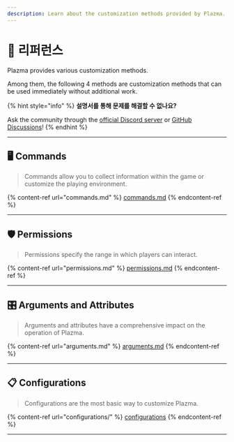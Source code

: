 ```yaml
---
description: Learn about the customization methods provided by Plazma.
---
```


# 📜 리퍼런스

Plazma provides various customization methods.

Among them, the following 4 methods are customization methods that can be used immediately without additional work.

{% hint style="info" %}
**설명서를 통해 문제를 해결할 수 없나요?**

Ask the community through the [official Discord server](https://discord.gg/MmfC52K8A8) or [GitHub Discussions](https://github.com/PlazmaMC/PlazmaBukkit/discussions)!
{% endhint %}

***

## 🖥️ Commands <a href="#id-1" id="id-1"></a>

> Commands allow you to collect information within the game or customize the playing environment.

{% content-ref url="commands.md" %}
[commands.md](commands.md)
{% endcontent-ref %}

***

## 🛡️ Permissions <a href="#id-2" id="id-2"></a>

> Permissions specify the range in which players can interact.

{% content-ref url="permissions.md" %}
[permissions.md](permissions.md)
{% endcontent-ref %}

***

## 🎛️ Arguments and Attributes <a href="#id-3" id="id-3"></a>

> Arguments and attributes have a comprehensive impact on the operation of Plazma.

{% content-ref url="arguments.md" %}
[arguments.md](arguments.md)
{% endcontent-ref %}

***

## 📋 Configurations <a href="#id-4" id="id-4"></a>

> Configurations are the most basic way to customize Plazma.

{% content-ref url="configurations/" %}
[configurations](configurations/)
{% endcontent-ref %}

***

